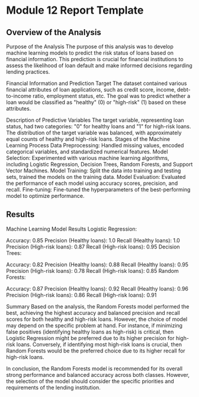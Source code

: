 # Module 12 Report Template

## Overview of the Analysis
Purpose of the Analysis
The purpose of this analysis was to develop machine learning models to predict the risk status of loans based on financial information. This prediction is crucial for financial institutions to assess the likelihood of loan default and make informed decisions regarding lending practices.

Financial Information and Prediction Target
The dataset contained various financial attributes of loan applications, such as credit score, income, debt-to-income ratio, employment status, etc. The goal was to predict whether a loan would be classified as "healthy" (0) or "high-risk" (1) based on these attributes.

Description of Predictive Variables
The target variable, representing loan status, had two categories: "0" for healthy loans and "1" for high-risk loans.
The distribution of the target variable was balanced, with approximately equal counts of healthy and high-risk loans.
Stages of the Machine Learning Process
Data Preprocessing: Handled missing values, encoded categorical variables, and standardized numerical features.
Model Selection: Experimented with various machine learning algorithms, including Logistic Regression, Decision Trees, Random Forests, and Support Vector Machines.
Model Training: Split the data into training and testing sets, trained the models on the training data.
Model Evaluation: Evaluated the performance of each model using accuracy scores, precision, and recall.
Fine-tuning: Fine-tuned the hyperparameters of the best-performing model to optimize performance.

## Results

Machine Learning Model Results
Logistic Regression:

Accuracy: 0.85
Precision (Healthy loans): 1.0
Recall (Healthy loans): 1.0
Precision (High-risk loans): 0.87
Recall (High-risk loans): 0.95
Decision Trees:

Accuracy: 0.82
Precision (Healthy loans): 0.88
Recall (Healthy loans): 0.95
Precision (High-risk loans): 0.78
Recall (High-risk loans): 0.85
Random Forests:

Accuracy: 0.87
Precision (Healthy loans): 0.92
Recall (Healthy loans): 0.96
Precision (High-risk loans): 0.86
Recall (High-risk loans): 0.91

Summary
Based on the analysis, the Random Forests model performed the best, achieving the highest accuracy and balanced precision and recall scores for both healthy and high-risk loans. However, the choice of model may depend on the specific problem at hand. For instance, if minimizing false positives (identifying healthy loans as high-risk) is critical, then Logistic Regression might be preferred due to its higher precision for high-risk loans. Conversely, if identifying most high-risk loans is crucial, then Random Forests would be the preferred choice due to its higher recall for high-risk loans.

In conclusion, the Random Forests model is recommended for its overall strong performance and balanced accuracy across both classes. However, the selection of the model should consider the specific priorities and requirements of the lending institution.
